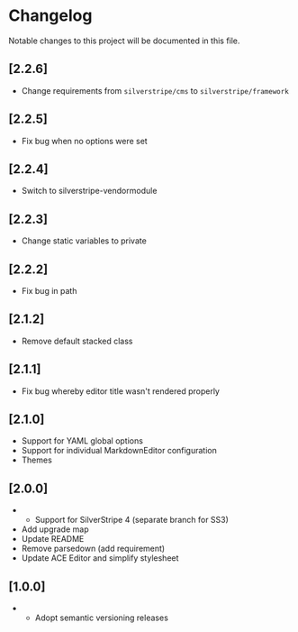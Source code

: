# Changelog

Notable changes to this project will be documented in this file.

## [2.2.6]

- Change requirements from `silverstripe/cms` to `silverstripe/framework`


## [2.2.5]

- Fix bug when no options were set


## [2.2.4]

- Switch to silverstripe-vendormodule


## [2.2.3]

- Change static variables to private


## [2.2.2]

- Fix bug in path


## [2.1.2]

- Remove default stacked class


## [2.1.1]

- Fix bug whereby editor title wasn't rendered properly


## [2.1.0]

- Support for YAML global options
- Support for individual MarkdownEditor configuration
- Themes


## [2.0.0]

- - Support for SilverStripe 4 (separate branch for SS3)
- Add upgrade map
- Update README
- Remove parsedown (add requirement)
- Update ACE Editor and simplify stylesheet


## [1.0.0]

- - Adopt semantic versioning releases
